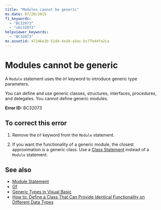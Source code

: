 ```yaml
---
title: "Modules cannot be generic"
ms.date: 07/20/2015
f1_keywords: 
  - "BC32073"
  - "vbc32073"
helpviewer_keywords: 
  - "BC32073"
ms.assetid: 47246e2b-51d4-4a10-a3ac-bc77b44fa2ca
---
```

# Modules cannot be generic
A `Module` statement uses the `Of` keyword to introduce generic type parameters.  
  
 You can define and use generic classes, structures, interfaces, procedures, and delegates. You cannot define generic modules.  
  
 **Error ID:** BC32073  
  
## To correct this error  
  
1. Remove the `Of` keyword from the `Module` statement.  
  
2. If you want the functionality of a generic module, the closest approximation is a generic class. Use a [Class Statement](../language-reference/statements/class-statement.md) instead of a `Module` statement.  
  
## See also

- [Module Statement](../language-reference/statements/module-statement.md)
- [Of](../language-reference/statements/of-clause.md)
- [Generic Types in Visual Basic](../programming-guide/language-features/data-types/generic-types.md)
- [How to: Define a Class That Can Provide Identical Functionality on Different Data Types](../programming-guide/language-features/data-types/how-to-define-a-class-that-can-provide-identical-functionality.md)
